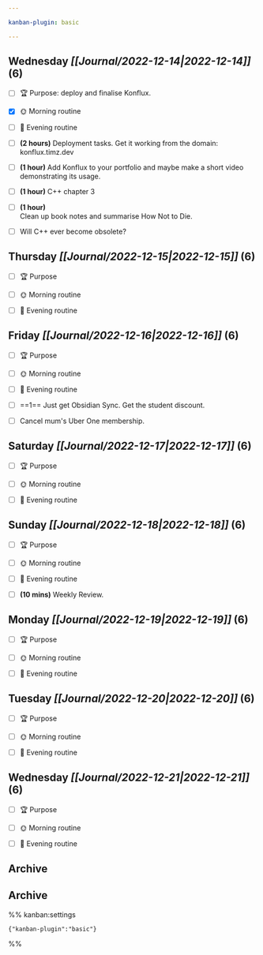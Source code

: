 ```yaml
---

kanban-plugin: basic

---
```


## **Wednesday** *[[Journal/2022-12-14|2022-12-14]]* (6)

- [ ] 🏆 Purpose: deploy and finalise Konflux.
- [x] 🌞 Morning routine
- [ ] 🌙 Evening routine
- [ ] **(2 hours)** Deployment tasks. Get it working from the domain: konflux.timz.dev
- [ ] **(1 hour)** Add Konflux to your portfolio and maybe make a short video demonstrating its usage.
- [ ] **(1 hour)** C++ chapter 3
- [ ] **(1 hour)**<br>Clean up book notes and summarise How Not to Die.
- [ ] Will C++ ever become obsolete?


## **Thursday** *[[Journal/2022-12-15|2022-12-15]]* (6)

- [ ] 🏆 Purpose
- [ ] 🌞 Morning routine
- [ ] 🌙 Evening routine


## **Friday** *[[Journal/2022-12-16|2022-12-16]]* (6)

- [ ] 🏆 Purpose
- [ ] 🌞 Morning routine
- [ ] 🌙 Evening routine
- [ ] ==1== Just get Obsidian Sync. Get the student discount.
- [ ] Cancel mum's Uber One membership.


## **Saturday** *[[Journal/2022-12-17|2022-12-17]]* (6)

- [ ] 🏆 Purpose
- [ ] 🌞 Morning routine
- [ ] 🌙 Evening routine


## **Sunday** *[[Journal/2022-12-18|2022-12-18]]* (6)

- [ ] 🏆 Purpose
- [ ] 🌞 Morning routine
- [ ] 🌙 Evening routine
- [ ] **(10 mins)** Weekly Review.


## **Monday** *[[Journal/2022-12-19|2022-12-19]]* (6)

- [ ] 🏆 Purpose
- [ ] 🌞 Morning routine
- [ ] 🌙 Evening routine


## **Tuesday** *[[Journal/2022-12-20|2022-12-20]]* (6)

- [ ] 🏆 Purpose
- [ ] 🌞 Morning routine
- [ ] 🌙 Evening routine


## **Wednesday** *[[Journal/2022-12-21|2022-12-21]]* (6)

- [ ] 🏆 Purpose
- [ ] 🌞 Morning routine
- [ ] 🌙 Evening routine


## Archive



## Archive





%% kanban:settings
```
{"kanban-plugin":"basic"}
```
%%